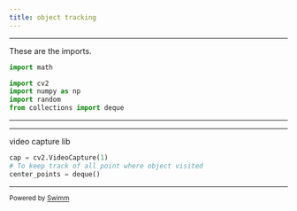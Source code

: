 ```yaml
---
title: object tracking
---
```

<SwmSnippet path="/write_in_air.py" line="1">

---

These are the imports.

```python
import math

import cv2
import numpy as np
import random
from collections import deque
```

---

</SwmSnippet>

<SwmSnippet path="/write_in_air.py" line="8">

---

video capture lib

```python
cap = cv2.VideoCapture(1)
# To keep track of all point where object visited
center_points = deque()
```

---

</SwmSnippet>

<SwmMeta version="3.0.0" repo-id="Z2l0aHViJTNBJTNBb2JqZWN0LXRyYWNraW5nJTNBJTNBc3ZpdmVrMTk5Nw==" repo-name="object-tracking"><sup>Powered by [Swimm](https://app.swimm.io/)</sup></SwmMeta>
